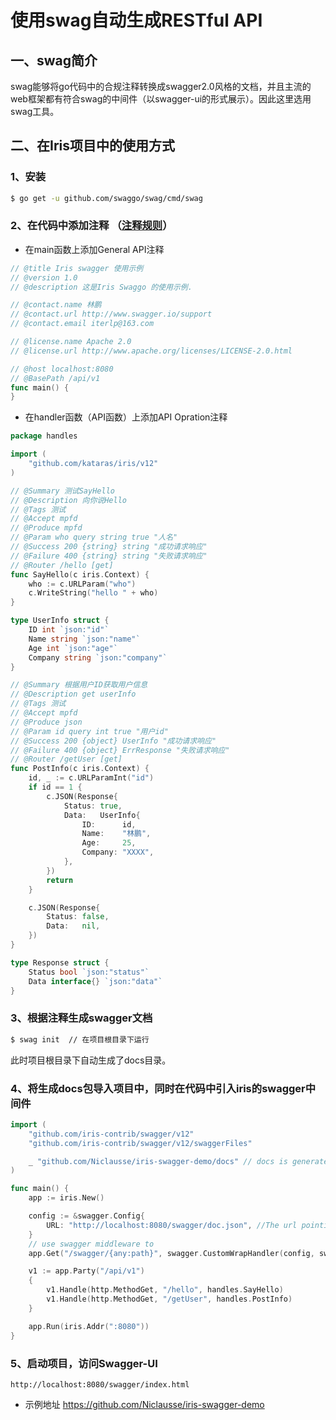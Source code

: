 # 使用swag自动生成RESTful API
## 一、swag简介
swag能够将go代码中的合规注释转换成swagger2.0风格的文档，并且主流的web框架都有符合swag的中间件（以swagger-ui的形式展示）。因此这里选用swag工具。

## 二、在Iris项目中的使用方式

### 1、安装
```sh
$ go get -u github.com/swaggo/swag/cmd/swag
```

### 2、在代码中添加注释 （<a href="https://swaggo.github.io/swaggo.io/">注释规则</a>）

* 在main函数上添加General API注释

```go
// @title Iris swagger 使用示例
// @version 1.0
// @description 这是Iris Swaggo 的使用示例.

// @contact.name 林鹏
// @contact.url http://www.swagger.io/support
// @contact.email iterlp@163.com

// @license.name Apache 2.0
// @license.url http://www.apache.org/licenses/LICENSE-2.0.html

// @host localhost:8080
// @BasePath /api/v1
func main() {
}
```

* 在handler函数（API函数）上添加API Opration注释

```go
package handles

import (
	"github.com/kataras/iris/v12"
)

// @Summary 测试SayHello
// @Description 向你说Hello
// @Tags 测试
// @Accept mpfd
// @Produce mpfd
// @Param who query string true "人名"
// @Success 200 {string} string "成功请求响应"
// @Failure 400 {string} string "失败请求响应"
// @Router /hello [get]
func SayHello(c iris.Context) {
	who := c.URLParam("who")
	c.WriteString("hello " + who)
}

type UserInfo struct {
	ID int `json:"id"`
	Name string `json:"name"`
	Age int `json:"age"`
	Company string `json:"company"`
}

// @Summary 根据用户ID获取用户信息
// @Description get userInfo
// @Tags 测试
// @Accept mpfd
// @Produce json
// @Param id query int true "用户id"
// @Success 200 {object} UserInfo "成功请求响应"
// @Failure 400 {object} ErrResponse "失败请求响应"
// @Router /getUser [get]
func PostInfo(c iris.Context) {
	id, _ := c.URLParamInt("id")
	if id == 1 {
		c.JSON(Response{
			Status: true,
			Data:   UserInfo{
				ID:      id,
				Name:    "林鹏",
				Age:     25,
				Company: "XXXX",
			},
		})
		return
	}

	c.JSON(Response{
		Status: false,
		Data:   nil,
	})
}

type Response struct {
	Status bool `json:"status"`
	Data interface{} `json:"data"`
}
```

### 3、根据注释生成swagger文档

```sh
$ swag init  // 在项目根目录下运行
```
此时项目根目录下自动生成了docs目录。

### 4、将生成docs包导入项目中，同时在代码中引入iris的swagger中间件

```go
import (
	"github.com/iris-contrib/swagger/v12"
	"github.com/iris-contrib/swagger/v12/swaggerFiles"

	_ "github.com/Niclausse/iris-swagger-demo/docs" // docs is generated by Swag CLI, you have to import it.
)
```

```go
func main() {
	app := iris.New()

	config := &swagger.Config{
		URL: "http://localhost:8080/swagger/doc.json", //The url pointing to API definition
	}
	// use swagger middleware to
	app.Get("/swagger/{any:path}", swagger.CustomWrapHandler(config, swaggerFiles.Handler))

	v1 := app.Party("/api/v1")
	{
		v1.Handle(http.MethodGet, "/hello", handles.SayHello)
		v1.Handle(http.MethodGet, "/getUser", handles.PostInfo)
	}

	app.Run(iris.Addr(":8080"))
}
```

### 5、启动项目，访问Swagger-UI
`http://localhost:8080/swagger/index.html `

* 示例地址 https://github.com/Niclausse/iris-swagger-demo